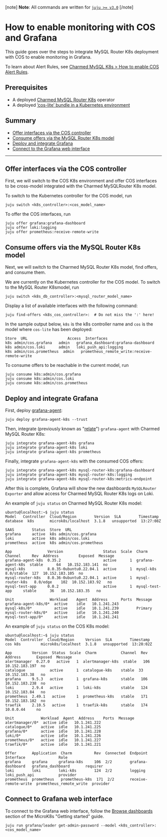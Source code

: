 [note]
**Note**: All commands are written for [`juju >= v3.0`](https://juju.is/docs/juju/roadmap#heading--juju-3-0-0---22-oct-2022)
[/note]

# How to enable monitoring with COS and Grafana

This guide goes over the steps to integrate MySQL Router K8s deployment with COS to enable monitoring in Grafana.

To learn about Alert Rules, see [Charmed MySQL K8s > How to enable COS Alert Rules](https://charmhub.io/mysql-k8s/docs/h-enable-alert-rules).

## Prerequisites
* A deployed [Charmed MySQL Router K8s](/t/12233) operator
* A deployed [‘cos-lite’ bundle in a Kubernetes environment](https://charmhub.io/topics/canonical-observability-stack/tutorials/install-microk8s)

## Summary
* [Offer interfaces via the COS controller](#offer-interfaces-via-the-cos-controller)
* [Consume offers via the MySQL Router K8s model](#consume-offers-via-the-mysql-router-k8s-model)
* [Deploy and integrate Grafana](#deploy-and-integrate-grafana)
* [Connect to the Grafana web interface](#connect-to-the-grafana-web-interface)

---

## Offer interfaces via the COS controller

First, we will switch to the COS K8s environment and offer COS interfaces to be cross-model integrated with the Charmed MySQLRouter K8s model.

To switch to the Kubernetes controller for the COS model, run

```shell
juju switch <k8s_controller>:<cos_model_name>
```

To offer the COS interfaces, run
```shell
juju offer grafana:grafana-dashboard
juju offer loki:logging
juju offer prometheus:receive-remote-write
```
## Consume offers via the MySQL Router K8s model

Next, we will switch to the Charmed MySQL Router K8s model, find offers, and consume them.

We are currently on the Kubernetes controller for the COS model. To switch to the MySQL Router K8smodel, run

```shell
juju switch <k8s_db_controller>:<mysql_router_model_name>
```
Display a list of available interfaces with the following command:
```shell
juju find-offers <k8s_cos_controller>:  # Do not miss the ':' here!
```

In the sample output below, `k8s` is the k8s controller name and `cos` is the model where `cos-lite` has been deployed:

```shell
Store  URL               	Access  Interfaces
k8s	admin/cos.grafana 	admin   grafana_dashboard:grafana-dashboard
k8s	admin/cos.loki    	admin   loki_push_api:logging
k8s	admin/cos.prometheus  admin   prometheus_remote_write:receive-remote-write
```

To consume offers to be reachable in the current model, run

```shell
juju consume k8s:admin/cos.grafana
juju consume k8s:admin/cos.loki
juju consume k8s:admin/cos.prometheus
```

## Deploy and integrate Grafana

First, deploy [grafana-agent](https://charmhub.io/grafana-agent):
```shell
juju deploy grafana-agent-k8s --trust
```
Then, integrate (previously known as "[relate](https://juju.is/docs/juju/integration)") `grafana-agent` with Charmed MySQL Router K8s:
```shell
juju integrate grafana-agent-k8s grafana
juju integrate grafana-agent-k8s loki
juju integrate grafana-agent-k8s prometheus
```
Finally, integrate `grafana-agent-k8s` with the consumed COS offers:
```shell
juju integrate grafana-agent-k8s mysql-router-k8s:grafana-dashboard
juju integrate grafana-agent-k8s mysql-router-k8s:logging
juju integrate grafana-agent-k8s mysql-router-k8s:metrics-endpoint
```

After this is complete, Grafana will show the new dashboards `MySQLRouter Exporter` and allow access for Charmed MySQL Router K8s logs on Loki.

An example of `juju status` on Charmed MySQL Router K8s model:

```shell
ubuntu@localhost:~$ juju status
Model 	Controller  Cloud/Region    	Version  SLA      	Timestamp
database  k8s     	microk8s/localhost  3.1.8	unsupported  13:27:08Z

SAAS    	Status  Store  URL
grafana 	active  k8s	admin/cos.grafana
loki    	active  k8s	admin/cos.loki
prometheus  active  k8s	admin/cos.prometheus

App            	   Version              	Status  Scale  Charm           	  Channel 	  Rev  Address     	   Exposed  Message
grafana-agent-k8s  0.35.2               	active  	1  grafana-agent-k8s  stable   	  64   10.152.183.141  no  	 
mysql-k8s      	   8.0.35-0ubuntu0.22.04.1  active  	1  mysql-k8s      	  8.0/stable  127  10.152.183.105  no  	 
mysql-router-k8s   8.0.36-0ubuntu0.22.04.1  active  	1  mysql-router-k8s   8.0/edge	  102  10.152.183.92   no  	 
mysql-test-app 	   0.0.2                	active  	1  mysql-test-app 	  stable   	  36   10.152.183.35   no  	 

Unit              	Workload    Agent  Address   	Ports  Message
grafana-agent-k8s/0*  active	idle   10.1.241.243    	 
mysql-k8s/0*      	  active	idle   10.1.241.239        Primary
mysql-router-k8s/0*   active	idle   10.1.241.240    	 
mysql-test-app/0* 	  active	idle   10.1.241.241    	 
```

An example of `juju status` on the COS K8s model:

```shell
ubuntu@localhost:~$ juju status
Model  Controller  Cloud/Region    	Version  SLA      	Timestamp
cos	k8s     	microk8s/localhost  3.1.8	unsupported  13:28:02Z

App       	Version  Status  Scale  Charm         	Channel  Rev  Address     	Exposed  Message
alertmanager  0.27.0   active  	1  alertmanager-k8s  stable   106  10.152.183.197  no  	 
catalogue          	active  	1  catalogue-k8s 	stable	33  10.152.183.38   no  	 
grafana   	9.5.3	active  	1  grafana-k8s   	stable   106  10.152.183.238  no  	 
loki      	2.9.4	active  	1  loki-k8s      	stable   124  10.152.183.84   no  	 
prometheus	2.49.1   active  	1  prometheus-k8s	stable   171  10.152.183.182  no  	 
traefik   	2.10.5   active  	1  traefik-k8s   	stable   174  10.0.0.44   	no  	 

Unit         	Workload  Agent  Address   	Ports  Message
alertmanager/0*  active	idle   10.1.241.222    	 
catalogue/0* 	active	idle   10.1.241.225    	 
grafana/0*   	active	idle   10.1.241.228    	 
loki/0*      	active	idle   10.1.241.226    	 
prometheus/0*	active	idle   10.1.241.227    	 
traefik/0*   	active	idle   10.1.241.221    	 

Offer   	Application  Charm       	Rev  Connected  Endpoint          	Interface            	Role
grafana 	grafana  	grafana-k8s 	106  2/2    	grafana-dashboard 	grafana_dashboard    	requirer
loki    	loki     	loki-k8s    	124  2/2    	logging           	loki_push_api        	provider
prometheus  prometheus   prometheus-k8s  171  2/2    	receive-remote-write  prometheus_remote_write  provider
```

## Connect to Grafana web interface

To connect to the Grafana web interface, follow the [Browse dashboards](https://charmhub.io/topics/canonical-observability-stack/tutorials/install-microk8s?_ga=2.201254254.1948444620.1704703837-757109492.1701777558#heading--browse-dashboards) section of the MicroK8s "Getting started" guide.

```shell
juju run grafana/leader get-admin-password --model <k8s_controller>:<cos_model_name>
```